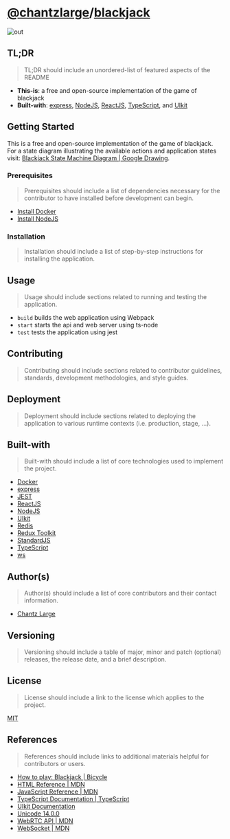 [//]: # (https://gist.github.com/chantzlarge/0241e2a11a4cc49b628332b3520c08af)

# [@chantzlarge](https://github.com/chantzlarge/)/[blackjack](https://github.com/chantzlarge/blackjack/)

![out](https://user-images.githubusercontent.com/4284843/178330655-24dcb850-ae87-4cad-b949-c7921fe63652.gif)

## TL;DR

> TL;DR should include an unordered-list of featured aspects of the README

- **This-is**: a free and open-source implementation of the game of blackjack
- **Built-with**: [express](https://expressjs.com/), [NodeJS](https://nodejs.org/en/), [ReactJS](https://reactjs.org/), [TypeScript](https://www.typescriptlang.org/), and [UIkit](https://getuikit.com/)

## Getting Started

This is a free and open-source implementation of the game of blackjack. For a state diagram illustrating the available actions and application states visit: [Blackjack State Machine Diagram | Google Drawing](https://docs.google.com/drawings/d/1Hm6ilZd6r_4mZhA6JFYeuBdMt4ddQ403KA4h8g-ZIiw/edit?usp=sharing).

### Prerequisites

> Prerequisites should include a list of dependencies necessary for the 
> contributor to have installed before development can begin.

- [Install Docker](https://docs.docker.com/get-docker/)
- [Install NodeJS](https://nodejs.org/en/download/)

### Installation

> Installation should include a list of step-by-step instructions for 
> installing the application.

## Usage

> Usage should include sections related to running and testing the application.

- `build` builds the web application using Webpack
- `start` starts the api and web server using ts-node
- `test` tests the application using jest

## Contributing

> Contributing should include sections related to contributor guidelines, 
> standards, development methodologies, and style guides.

## Deployment

> Deployment should include sections related to deploying the application to 
> various runtime contexts (i.e. production, stage, …).

## Built-with

> Built-with should include a list of core technologies used to implement the 
> project.

- [Docker](https://www.docker.com/)
- [express](https://expressjs.com/)
- [JEST](https://jestjs.io/)
- [ReactJS](https://reactjs.org/)
- [NodeJS](https://nodejs.org/en/)
- [UIkit](https://getuikit.com/)
- [Redis](https://redis.io/)
- [Redux Toolkit](https://redux-toolkit.js.org/)
- [StandardJS](https://standardjs.com/)
- [TypeScript](https://www.typescriptlang.org/)
- [ws](https://github.com/websockets/ws)

## Author(s)

> Author(s) should include a list of core contributors and their contact 
> information.

- [Chantz Large](https://chantzlarge.com)

## Versioning

> Versioning should include a table of major, minor and patch (optional) 
> releases, the release date, and a brief description.

## License

> License should include a link to the license which applies to the project.

[MIT](./LICENSE)

## References

> References should include links to additional materials helpful for 
> contributors or users.

- [How to play: Blackjack | Bicycle](https://bicyclecards.com/how-to-play/blackjack/)
- [HTML Reference | MDN](https://developer.mozilla.org/en-US/docs/Web/HTML/Reference)
- [JavaScript Reference | MDN](https://developer.mozilla.org/en-US/docs/Web/JavaScript/Reference)
- [TypeScript Documentation | TypeScript](https://www.typescriptlang.org/docs/)
- [UIkit Documentation](https://getuikit.com/docs/introduction)
- [Unicode 14.0.0](https://www.unicode.org/versions/Unicode14.0.0/)
- [WebRTC API | MDN](https://developer.mozilla.org/en-US/docs/Web/API/WebRTC_API)
- [WebSocket | MDN](https://developer.mozilla.org/en-US/docs/Web/API/WebSocket)
